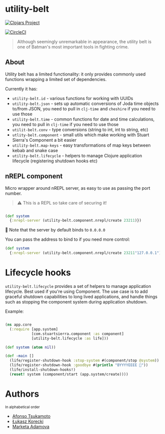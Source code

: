 # utility-belt

[![Clojars Project](https://img.shields.io/clojars/v/nomnom/utility-belt.svg)](https://clojars.org/nomnom/utility-belt)

[![CircleCI](https://circleci.com/gh/nomnom-insights/nomnom.utility-belt.svg?style=svg)](https://circleci.com/gh/nomnom-insights/nomnom.utility-belt)

> Although seemingly unremarkable in appearance, the utility belt is one of Batman's most important tools in fighting crime.


## About

Utility belt has a limited functionality: it only provides commonly used functions wrapping
a limited set of dependencies.

Currently it has:

- `utility-belt.id` - various functions for working with UUIDs
- `utility-belt.json` - sets up automatic conversions of Joda time objects to/from JSON, you need to pull in `clj-time` and `cheshire` if you need to use those
- `utility-belt.time` - common functions for date and time calculations, you need to pull in `clj-time` if you need to use those
- `utilit-belt.conv` - type conversions (string to int, int to string, etc)
- `utlity-belt.component` - small utils which make working with Stuart Sierra's Component a bit easier
- `utility-belt.map-keys` - easy transformations of map keys between kebab and snake case
- `utility-belt.lifecycle` - helpers to manage Clojure application lifecycle (registering shutdown hooks etc)

## nREPL component

Micro wrapper around nREPL server, as easy to use as passing the port number.

> :warning: This is a REPL so take care of securing it!

```clojure

(def system
  {:nrepl-server (utility-belt.component.nrepl/create 23211)})

```

:raising_hand: Note that the server by default binds to `0.0.0.0`

You can pass the address to bind to if you need more control:


```clojure
(def system
  {:nrepl-server (utility-belt.component.nrepl/create 23211"127.0.0.1")})
```

# Lifecycle hooks

`utility-belt.lifecycle` provides a set of helpers to manage application lifecycle. Best used if you're using Component. The  use case is to add graceful shutdown capabilities to long lived applications, and handle things such as stopping the component system during application shutdown.

Example:

```clojure

(ns app.core
  (:require [app.system]
            [com.stuartsierra.component :as component]
            [utility-belt.lifecycle :as life]))

(def system (atom nil))

(def -main []
  (life/register-shutdown-hook :stop-system #(component/stop @system))
  (life/register-shutdown-hook :goodbye #(println "BYYYYEEEE 👋"))
  (life/install-shutdown-hooks!)
  (reset! system (component/start (app.system/create))))
```

# Authors

<sup>In alphabetical order</sup>

- [Afonso Tsukamoto](https://github.com/AfonsoTsukamoto)
- [Łukasz Korecki](https://github.com/lukaszkorecki)
- [Marketa Adamova](https://github.com/MarketaAdamova)
